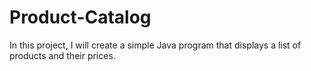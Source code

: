 # Product-Catalog
In this project, I will create a simple Java program that displays a list of products and their prices.
